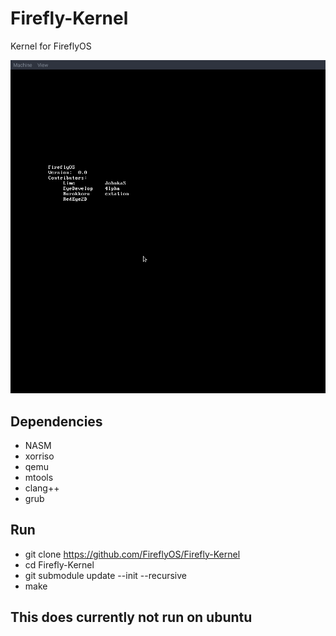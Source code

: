 # Firefly-Kernel
Kernel for FireflyOS

![Firefly OS](docs/progress.png)

## Dependencies ##
 * NASM
 * xorriso
 * qemu
 * mtools
 * clang++
 * grub

## Run ##
 * git clone https://github.com/FireflyOS/Firefly-Kernel
 * cd Firefly-Kernel
 * git submodule update --init --recursive
 * make


## This does currently not run on ubuntu ##
